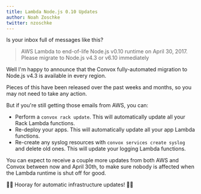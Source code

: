 ```yaml
---
title: Lambda Node.js 0.10 Updates
author: Noah Zoschke
twitter: nzoschke
---
```


Is your inbox full of messages like this?

> AWS Lambda to end-of-life Node.js v0.10 runtime on April 30, 2017. Please migrate to Node.js v4.3 or v6.10 immediately

Well I'm happy to announce that the Convox fully-automated migration to Node.js v4.3 is available in every region.

Pieces of this have been released over the past weeks and months, so you may not need to take any action.

But if you're still getting those emails from AWS, you can:

* Perform a `convox rack update`. This will automatically update all your Rack Lambda functions.
* Re-deploy your apps. This will automatically update all your app Lambda functions.
* Re-create any syslog resources with `convox services create syslog` and delete old ones. This will update your logging Lambda functions.

You can expect to receive a couple more updates from both AWS and Convox between now and April 30th, to make sure nobody is affected when the Lambda runtime is shut off for good.

🎉🎉 Hooray for automatic infrastructure updates! 🎉🎉
